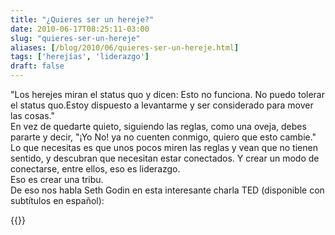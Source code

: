 ```yaml
---
title: "¿Quieres ser un hereje?"
date: 2010-06-17T08:25:11-03:00
slug: "quieres-ser-un-hereje"
aliases: [/blog/2010/06/quieres-ser-un-hereje.html]
tags: ['herejías', 'liderazgo']
draft: false
---
```


"Los herejes miran el status quo y dicen: Esto no funciona. No puedo
tolerar el status quo.Estoy dispuesto a levantarme y ser considerado
para mover las cosas."\
En vez de quedarte quieto, siguiendo las reglas, como una oveja, debes
pararte y decir, "¡Yo No! ya no cuenten conmigo, quiero que esto
cambie." Lo que necesitas es que unos pocos miren las reglas y vean que
no tienen sentido, y descubran que necesitan estar conectados. Y crear
un modo de conectarse, entre ellos, eso es liderazgo.\
Eso es crear una tribu.\
De eso nos habla Seth Godin en esta interesante charla TED (disponible
con subtítulos en español):

{{<ted seth_godin_the_tribes_we_lead>}}